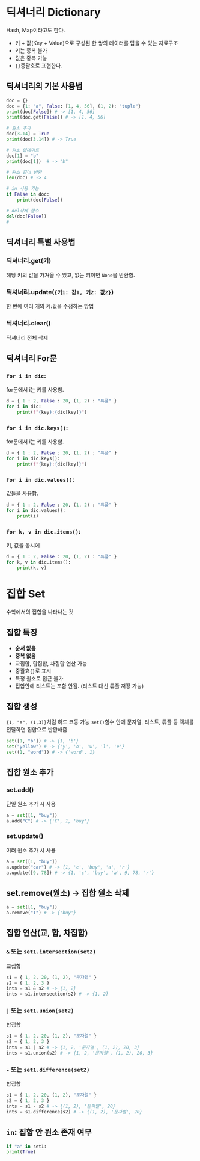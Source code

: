 # 딕셔너리 Dictionary
Hash, Map이라고도 한다. 

- 키 + 값(Key + Value)으로 구성된 한 쌍의 데이터를 답을 수 있는 자료구조
- 키는 종복 불가
- 값은 중복 가능
- `{}`중괄호로 표현한다. 

## 딕셔너리의 기본 사용법

```python 
doc = {}
doc = {1: "a", False: [1, 4, 56], (1, 2): "tuple"}
print(doc[False]) # -> [1, 4, 56]
print(doc.get(False)) # -> [1, 4, 56]

# 원소 추가
doc[3.14] = True
print(doc[3.14]) # -> True

# 원소 업데이트
doc[1] = "b"
print(doc[1])  # -> "b"

# 원소 길이 반환
len(doc) # -> 4

# in 사용 가능
if False in doc:
	print(doc[False])

# del삭제 함수
del(doc[False])
# 
```
## 딕셔너리 특별 사용법

### 딕셔너리.get(키)
해당 키의 값을 가져올 수 있고, 없는 키이면 `None`을 반환함.

### 딕셔너리.update(`{키1: 값1, 키2: 값2}`)
한 번에 여러 개의 `키:값`을 수정하는 방법

### 딕셔너리.clear()
딕셔너리 전체 삭제

## 딕셔너리 For문

### `for i in dic`: 
for문에서 i는 키를 사용함. 

```python
d = { 1 : 2, False : 20, (1, 2) : "튜플" } 
for i in dic:
    print(f"{key}:{dic[key]}")
```

### `for i in dic.keys()`: 
for문에서 i는 키를 사용함. 

```python
d = { 1 : 2, False : 20, (1, 2) : "튜플" } 
for i in dic.keys():
    print(f"{key}:{dic[key]}")
```

### `for i in dic.values()`: 
값들을 사용함. 

```python
d = { 1 : 2, False : 20, (1, 2) : "튜플" } 
for i in dic.values():
    print(i)
```

### `for k, v in dic.items()`: 
키, 값을 동시에

```python
d = { 1 : 2, False : 20, (1, 2) : "튜플" } 
for k, v in dic.items():
    print(k, v)
```


# 집합 Set
수학에서의 집합을 나타나는 것

## 집합 특징

- **순서 없음**
- **중복 없음**
- 교집합, 합집합, 차집합 연산 가능
- 중괄효`{}`로 표시
- 특정 원소로 접근 불가
- 집합안에 리스트는 포함 안됨.  (리스트 대신 튜플 저장 가능)

## 집합 생성
`{1, "a", (1,3)}`처럼 하드 코등 가능
`set()`함수 안에 문자열, 리스트, 튜플 등 객체를 전달하면 집합으로 반환해줌

```python
set([1, "b"]) # -> {1, 'b'}
set("yellow") # -> {'y', 'o', 'w', 'l', 'e'}
set((1, "word")) # -> {'word', 1}
```
## 집합 원소 추가

### set.add()
단일 원소 추가 시 사용

```python
a = set([1, "buy"])
a.add("C") # -> {'C', 1, 'buy'}
```

### set.update()
여러 원소 추가 시 사용

```python
a = set([1, "buy"])
a.update("car") # -> {1, 'c', 'buy', 'a', 'r'}
a.update([9, 78]) # -> {1, 'c', 'buy', 'a', 9, 78, 'r'}
```

## set.remove(원소) -> 집합 원소 삭제

```python
a = set([1, "buy"])
a.remove("1") # -> {'buy'}
```

## 집합 연산(교, 합, 차집합)

### `&` 또는 `set1.intersection(set2)`
교집합

```python
s1 = { 1, 2, 20, (1, 2), "문자열" } 
s2 = { 1, 2, 3 }
ints = s1 & s2 # -> {1, 2}
ints = s1.intersection(s2) # -> {1, 2}
```

### `|` 또는 `set1.union(set2)`
합집합

```python
s1 = { 1, 2, 20, (1, 2), "문자열" } 
s2 = { 1, 2, 3 }
ints = s1 | s2 # -> {1, 2, '문자열', (1, 2), 20, 3}
ints = s1.union(s2) # -> {1, 2, '문자열', (1, 2), 20, 3}
```

### `-` 또는 `set1.difference(set2)`
합집합

```python
s1 = { 1, 2, 20, (1, 2), "문자열" } 
s2 = { 1, 2, 3 }
ints = s1 - s2 # -> {(1, 2), '문자열', 20}
ints = s1.difference(s2) # -> {(1, 2), '문자열', 20}
```

## `in`: 집합 안 원소 존재 여부

```python 
if "a" in set1:
print(True)
```



